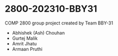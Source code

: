 # 2800-202310-BBY31
COMP 2800 group project created by 
Team BBY-31

- Abhishek (Ash) Chouhan
- Gurtej Malik
- Amrit Jhatu
- Armaan Pruthi
